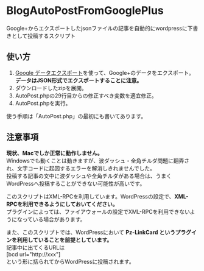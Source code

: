 # BlogAutoPostFromGooglePlus
Google+からエクスポートしたjsonファイルの記事を自動的にwordpressに下書きとして投稿するスクリプト

## 使い方
1. [Google データエクスポート](https://takeout.google.com/settings/takeout)を使って、Google+のデータをエクスポート。  
**データはJSON形式でエクスポートすることに注意。**
1. ダウンロードしたzipを展開。
1. AutoPost.phpの29行目からの修正すべき変数を適宜修正。
1. AutoPost.phpを実行。

使う手順は「AutoPost.php」の最初にも書いてあります。

## 注意事項
**現状、Macでしか正常に動作しません。**  
Windowsでも動くことは動きますが、波ダッシュ・全角チルダ問題に翻弄され、文字コードに起因するエラーを解消しきれませんでした。  
投稿する記事の文中に波ダッシュや全角チルダがある場合は、うまくWordPressへ投稿することができない可能性が高いです。

このスクリプトはXML-RPCを利用しています。WordPressの設定で、**XML-RPCを利用できるようにしておいてください。**  
プラグインによっては、ファイアウォールの設定でXML-RPCを利用できないようになっている場合があります。

また、このスクリプトでは、WordPressにおいて **Pz-LinkCard というプラグインを利用していることを前提としています。**  
記事中に出てくるURLは  
[bcd url="http://xxx"]  
という形に括られてからWordPressに投稿されます。
